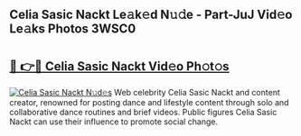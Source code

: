 ## Celia Sasic Nackt Le𝚊k𝚎d N𝚞𝚍e - Part-JuJ Vid𝚎o Le𝚊ks Photos 3WSC0

# <h2><a href="http://fb9vq7.evod.top/?m=Celia+Sasic+Nackt">🔗 👉🔴 Celia Sasic Nackt Vid𝚎o Ph𝚘t𝚘s</a></h2>

[![Celia Sasic Nackt N𝚞d𝚎s](https://i.imgur.com/8V9OHl7.gif)](http://fb9vq7.evod.top/?m=Celia+Sasic+Nackt)
Web celebrity Celia Sasic Nackt and content creator, renowned for posting dance and lifestyle content through solo and collaborative dance routines and brief videos. Public figures Celia Sasic Nackt can use their influence to promote social change. 
